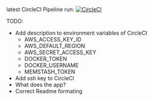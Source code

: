 latest CircleCI Pipeline run: [![CircleCI](https://circleci.com/gh/PhilippSoeder/udacity-project-5-capstone/tree/master.svg?style=svg)](https://circleci.com/gh/PhilippSoeder/udacity-project-5-capstone/tree/master)

TODO:
* Add description to environment variables of CircleCI
  * AWS_ACCESS_KEY_ID
  * AWS_DEFAULT_REGION
  * AWS_SECRET_ACCESS_KEY
  * DOCKER_TOKEN
  * DOCKER_USERNAME
  * MEMSTASH_TOKEN
* Add ssh key to CircleCI
* What does the app?
* Correct Readme formating